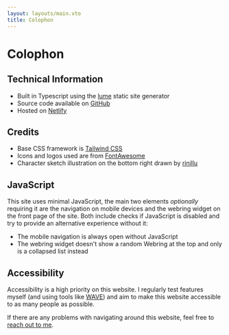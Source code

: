 ```yaml
---
layout: layouts/main.vto
title: Colophon
---
```


# Colophon

## Technical Information

- Built in Typescript using the [lume](https://lume.land) static site generator
- Source code available on [GitHub](https://github.com/pixeldesu/pixelde.su)
- Hosted on [Netlify](https://www.netlify.com/)

## Credits

- Base CSS framework is [Tailwind CSS](https://tailwindcss.com/)
- Icons and logos used are from [FontAwesome](https://fontawesome.com/)
- Character sketch illustration on the bottom right drawn by
  [rinillu](https://x.com/rinillu)

## JavaScript

This site uses minimal JavaScript, the main two elements _optionally_ requiring
it are the navigation on mobile devices and the webring widget on the front page
of the site. Both include checks if JavaScript is disabled and try to provide an
alternative experience without it:

- The mobile navigation is always open without JavaScript
- The webring widget doesn't show a random Webring at the top and only is a
  collapsed list instead

## Accessibility

Accessibility is a high priority on this website. I regularly test features
myself (and using tools like [WAVE](https://wave.webaim.org/)) and aim to make
this website accessible to as many people as possible.

If there are any problems with navigating around this website, feel free to
[reach out to me](/contact).
